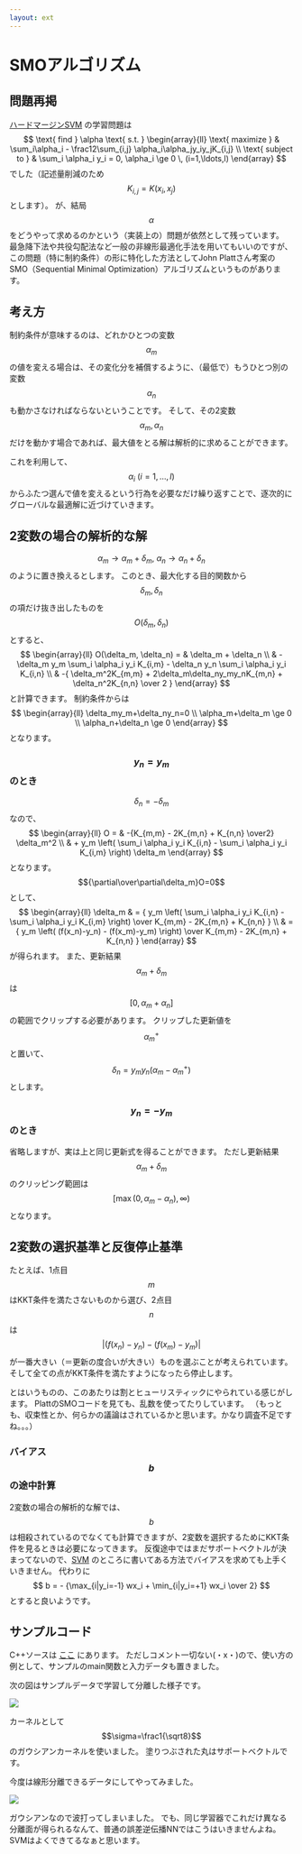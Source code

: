 ```yaml
---
layout: ext
---
```

# SMOアルゴリズム

## 問題再掲

[ハードマージンSVM](SVM) の学習問題は
$$
\text{ find } \alpha \text{ s.t. }
\begin{array}{ll}
\text{ maximize }
& \sum_i\alpha_i - \frac12\sum_{i,j} \alpha_i\alpha_jy_iy_jK_{i,j} \\
\text{ subject to }
& \sum_i \alpha_i y_i = 0, \alpha_i \ge 0 \, (i=1,\ldots,l)
\end{array}
$$
でした（記述量削減のため $$K_{i,j}=K(x_i,x_j)$$ とします）。
が、結局 $$\alpha$$ をどうやって求めるのかという（実装上の）問題が依然として残っています。
最急降下法や共役勾配法など一般の非線形最適化手法を用いてもいいのですが、この問題（特に制約条件）の形に特化した方法としてJohn Plattさん考案のSMO（Sequential Minimal Optimization）アルゴリズムというものがあります。

## 考え方

制約条件が意味するのは、どれかひとつの変数 $$ \alpha_m $$ の値を変える場合は、その変化分を補償するように、（最低で）もうひとつ別の変数 $$ \alpha_n $$ も動かさなければならないということです。
そして、その2変数 $$ \alpha_m, \alpha_n $$ だけを動かす場合であれば、最大値をとる解は解析的に求めることができます。

これを利用して、 $$ \alpha_i \ (i=1,\ldots,l) $$ からふたつ選んで値を変えるという行為を必要なだけ繰り返すことで、逐次的にグローバルな最適解に近づけていきます。

## 2変数の場合の解析的な解

$$\alpha_m \rightarrow \alpha_m+\delta_m, \ \alpha_n \rightarrow \alpha_n+\delta_n$$ のように置き換えるとします。
このとき、最大化する目的関数から $$\delta_m, \delta_n$$ の項だけ抜き出したものを $$O(\delta_m, \delta_n)$$ とすると、
$$
\begin{array}{ll}
O(\delta_m, \delta_n) =
& \delta_m + \delta_n  \\
& - \delta_m y_m \sum_i \alpha_i y_i K_{i,m} -
    \delta_n y_n \sum_i \alpha_i y_i K_{i,n}  \\
& -{ \delta_m^2K_{m,m} + 2\delta_m\delta_ny_my_nK_{m,n} + \delta_n^2K_{n,n} \over 2 }
\end{array}
$$
と計算できます。
制約条件からは
$$
\begin{array}{ll}
\delta_my_m+\delta_ny_n=0 \\
\alpha_m+\delta_m \ge 0 \\
\alpha_n+\delta_n \ge 0
\end{array}
$$
となります。

### $$y_n=y_m$$ のとき

$$\delta_n=-\delta_m$$ なので、
$$
\begin{array}{ll}
O =
& -{K_{m,m} - 2K_{m,n} + K_{n,n} \over2} \delta_m^2  \\
& + y_m \left(
        \sum_i \alpha_i y_i K_{i,n} - \sum_i \alpha_i y_i K_{i,m}
        \right) \delta_m
\end{array}
$$
となります。
$${\partial\over\partial\delta_m}O=0$$ として、
$$
\begin{array}{ll}
\delta_m
& = { y_m \left(
          \sum_i \alpha_i y_i K_{i,n} - \sum_i \alpha_i y_i K_{i,m}
          \right)
      \over K_{m,m} - 2K_{m,n} + K_{n,n} }  \\
& = { y_m \left(
          (f(x_n)-y_n) - (f(x_m)-y_m)
          \right)
      \over K_{m,m} - 2K_{m,n} + K_{n,n} }
\end{array}
$$
が得られます。
また、更新結果 $$\alpha_m+\delta_m$$ は $$ [0,\alpha_m+\alpha_n] $$ の範囲でクリップする必要があります。
クリップした更新値を $$\alpha_m^+$$ と置いて、
 $$\delta_n = y_my_n(\alpha_m-\alpha_m^+)$$ とします。

### $$y_n=-y_m$$ のとき

省略しますが、実は上と同じ更新式を得ることができます。
ただし更新結果 $$\alpha_m+\delta_m$$ のクリッピング範囲は $$ [\max(0,\alpha_m-\alpha_n),\infty) $$ となります。

## 2変数の選択基準と反復停止基準

たとえば、1点目 $$m$$ はKKT条件を満たさないものから選び、2点目 $$n$$ は
$$|(f(x_n)-y_n) - (f(x_m)-y_m)| $$ が一番大きい（＝更新の度合いが大きい）ものを選ぶことが考えられています。
そして全ての点がKKT条件を満たすようになったら停止します。

とはいうものの、このあたりは割とヒューリスティックにやられている感じがします。
PlattのSMOコードを見ても、乱数を使ってたりしています。
（もっとも、収束性とか、何らかの議論はされているかと思います。かなり調査不足ですね。。。）

### バイアス $$b$$ の途中計算

2変数の場合の解析的な解では、 $$b$$ は相殺されているのでなくても計算できますが、2変数を選択するためにKKT条件を見るときは必要になってきます。
反復途中ではまだサポートベクトルが決まってないので、[SVM](SVM) のところに書いてある方法でバイアスを求めても上手くいきません。
代わりに
$$
b = - {\max_{i|y_i=-1} wx_i + \min_{i|y_i=+1} wx_i \over 2}
$$
とすると良いようです。

## サンプルコード

C++ソースは [ここ](https://github.com/convexbrain/studynotes/tree/master/sandbox/SVM/hardmargin) にあります。
ただしコメント一切ない(・x・)ので、使い方の例として、サンプルのmain関数と入力データも置きました。

次の図はサンプルデータで学習して分離した様子です。

![](sample.gif)

カーネルとして $$\sigma=\frac1{\sqrt8}$$ のガウシアンカーネルを使いました。
塗りつぶされた丸はサポートベクトルです。

今度は線形分離できるデータにしてやってみました。

![](linear.gif)

ガウシアンなので波打ってしまいました。
でも、同じ学習器でこれだけ異なる分離面が得られるなんて、普通の誤差逆伝播NNではこうはいきませんよね。
SVMはよくできてるなぁと思います。
